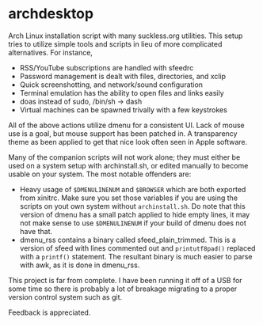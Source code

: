 # archdesktop

Arch Linux installation script with many suckless.org utilities. This setup tries to utilize simple tools and scripts in lieu of more complicated alternatives. For instance,<br>

* RSS/YouTube subscriptions are handled with sfeedrc
* Password management is dealt with files, directories, and xclip
* Quick screenshotting, and network/sound configuration
* Terminal emulation has the ability to open files and links easily
* doas instead of sudo, /bin/sh -> dash
* Virtual machines can be spawned trivally with a few keystrokes

All of the above actions utilize dmenu for a consistent UI. Lack of mouse use is a goal, but mouse support has been patched in. A transparency theme as been applied to get that nice look often seen in Apple software.<br>

Many of the companion scripts will not work alone; they must either be used on a system setup with archinstall.sh, or edited manually to become usable on your system. The most notable offenders are:

* Heavy usage of `$DMENULINENUM` and `$BROWSER` which are both exported from xinitrc. Make sure you set those variables if you are using the scripts on yout own system without `archinstall.sh`. Do note that this version of dmenu has a small patch applied to hide empty lines, it may not make sense to use `$DMENULINENUM` if your build of dmenu does not have that.
* dmenu_rss contains a binary called sfeed_plain_trimmed. This is a version of sfeed with lines commented out and `printutf8pad()` replaced with a `printf()` statement. The resultant binary is much easier to parse with awk, as it is done in dmenu_rss.<br>

This project is far from complete. I have been running it off of a USB for some time so there is probably a lot of breakage migrating to a proper version control system such as git.<br>

Feedback is appreciated.
